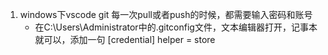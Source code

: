 1. windows下vscode git 每一次pull或者push的时候，都需要输入密码和账号
    * 在C:\Users\Administrator中的.gitconfig文件，文本编辑器打开，记事本就可以，添加一句 [credential] helper = store